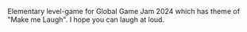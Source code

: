 Elementary level-game for Global Game Jam 2024 which has theme of "Make me Laugh". I hope you can laugh at loud.
